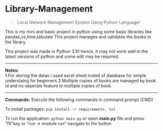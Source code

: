# Library-Management
> Local Network Management System Using Python Language!


This is my mini and basic project in python using some basic libraries like pandas,os,time,tabulate
This project manages and validates the books in the library.

This project was made in Python 3.10 hence, It may not work well in the latest versions of python and some edit may be required.

----
**Notes:**  
1.For storing the datas i used excel sheet insted of database for simple understaing for beginners
	2.Multiple copies of books are managed by book id and no seperate feature to multiple copies of book
	
---

**Commands:**
Execute the following commands in command prompt (CMD)

To install packages:
          ```pip install -r requirements. txt```
		  
To run the application:
          ```python main.py```
or open **main.py** file and press "f5"key or "run -> module run" navigate to the button
		  
